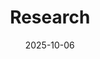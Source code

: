 ---
title: Research
summary: My research interests and current projects
date: 2025-10-06
type: landing

# Note: `&` is a YAML anchor allowing you to reuse the `sections` value later with `*sections`
sections: &sections
  - block: collection
    content:
      title: Research Interests
      text: |
        - **Scientific Machine Learning (SciML)**: Operator Learning and fast PDE solvers via deep learning models
        - **Deep Learning**
        - **Numerical Analysis**
        
    design:
      columns: '1'
      view: compact
      spacing:
        padding: ['20px', '0', '20px', '0']

  - block: markdown
    content:
      title: Current Projects
      text: |
        ## ReBaNO: Reduced Basis Neural Operator
        
        A novel data-lean operator learning algorithm that combines reduced basis methods with neural operators for physics-informed machine learning.
        
        **Key Features:**
        - Achieves strict discretization invariance
        - Mitigates generalization gaps  
        - Data-efficient approach
        - Physics-embedded architecture
        
        **Resources:** [GitHub](https://github.com/haolanzheng/rebano) | [arXiv](https://doi.org/10.48550/arXiv.2509.09611) | [Project Details](/project/rebano/)
        
    design:
      columns: '1'

  - block: collection
    id: publications
    content:
      title: Recent Publications
      text: ""
      page_type: publication
      count: 5
      filters:
        folders:
          - publication
        featured_only: true
    design:
      columns: '2'
      view: card

---